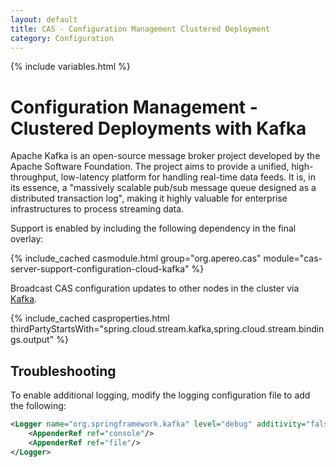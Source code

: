 ```yaml
---
layout: default
title: CAS - Configuration Management Clustered Deployment
category: Configuration
---
```


{% include variables.html %}

# Configuration Management - Clustered Deployments with Kafka

Apache Kafka is an open-source message broker project developed by the Apache Software Foundation.
The project aims to provide a unified, high-throughput, low-latency platform for handling real-time data feeds.
It is, in its essence, a "massively scalable pub/sub message queue designed as a distributed transaction log",
making it highly valuable for enterprise infrastructures to process streaming data.

Support is enabled by including the following dependency in the final overlay:

{% include_cached casmodule.html group="org.apereo.cas" module="cas-server-support-configuration-cloud-kafka" %}

Broadcast CAS configuration updates to other nodes in the cluster
via [Kafka](http://docs.spring.io/spring-cloud-stream/docs/current/reference/htmlsingle/#_apache_kafka_binder).
  
{% include_cached casproperties.html thirdPartyStartsWith="spring.cloud.stream.kafka,spring.cloud.stream.bindings.output" %}

## Troubleshooting

To enable additional logging, modify the logging configuration file to add the following:

```xml
<Logger name="org.springframework.kafka" level="debug" additivity="false">
    <AppenderRef ref="console"/>
    <AppenderRef ref="file"/>
</Logger>
```
